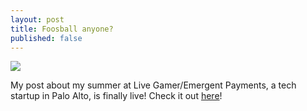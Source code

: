 ```yaml
---
layout: post
title: Foosball anyone?
published: false
---
```


<img src="http://www.emergentpayments.net/img/blogs/ron-boger.png">

My post about my summer at Live Gamer/Emergent Payments, a tech startup in Palo Alto, is finally live! Check it out <a href="http://www.emergentpayments.net/blog_my_summer_internship_at_emergent_payments.php">here</a>!
